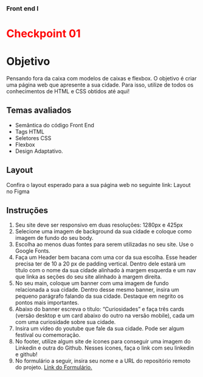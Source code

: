 ### Front end I

# <span style="font-weight: bold; color: red;"> Checkpoint 01 </span>

# Objetivo

Pensando fora da caixa com modelos de caixas e flexbox.
O objetivo é criar uma página web que apresente a sua cidade. Para isso, utilize de todos os conhecimentos de HTML e CSS obtidos até aqui! 

## Temas avaliados
<ul>
  <li>Semântica do código Front End</li>
  <li>Tags HTML</li>
  <li>Seletores CSS</li>
  <li>Flexbox</li>
  <li>Design Adaptativo.</li>
</ul>

## Layout 

Confira o layout esperado para a sua página web no seguinte link: Layout no Figma
## Instruções 
<ol>
  <li>Seu site deve ser responsivo em duas resoluções: 1280px e 425px</li>
  <li>Selecione uma imagem de background da sua cidade e coloque como imagem de fundo do seu body.</li>
 <li>Escolha ao menos duas fontes para serem utilizadas no seu site. Use o Google Fonts.</li>
 <li> Faça um Header bem bacana com uma cor da sua escolha. Esse header precisa ter de 10 a 20 px de padding vertical. Dentro dele estará um título com o nome da sua         cidade alinhado à margem esquerda e um nav que linka as seções do seu site alinhado à margem direita.</li>
  <li>No seu main, coloque um banner com uma imagem de fundo relacionada a sua cidade. Dentro desse mesmo banner, insira um pequeno parágrafo falando da sua cidade.          Destaque em negrito os pontos mais importantes.</li>
  <li>Abaixo do banner escreva o título: “Curiosidades” e faça três cards (versão desktop e um card abaixo do outro na versão mobile), cada um com uma curiosidade            sobre sua cidade.</li>
  <li>Insira um vídeo do youtube que fale da sua cidade. Pode ser algum festival ou comemoração.</li>
  <li>No footer, utilize algum site de ícones para conseguir uma imagem do Linkedin e outra do Github. Nesses ícones, faça o link com seu linkedin e github!</li>
  <li>No formulário a seguir, insira seu nome e a URL do repositório remoto do projeto. <a href="">Link do Formulário.</a> </li>
</ol>
